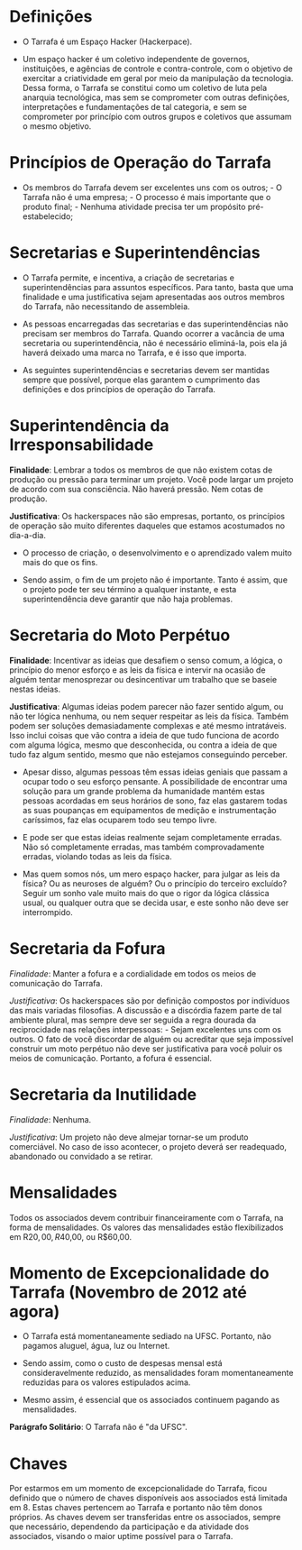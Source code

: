 # Definições

- O Tarrafa é um Espaço Hacker (Hackerpace).

- Um espaço hacker é um coletivo independente de governos, instituições, e
agências de controle e contra-controle, com o objetivo de exercitar a
criatividade em geral por meio da manipulação da tecnologia. Dessa forma, o
Tarrafa se constitui como um coletivo de luta pela anarquia tecnológica, mas sem
se comprometer com outras definições, interpretações e fundamentações de tal
categoria, e sem se comprometer por princípio com outros grupos e coletivos que
assumam o mesmo objetivo.

# Princípios de Operação do Tarrafa

- Os membros do Tarrafa devem ser excelentes uns com os outros; - O Tarrafa não
é uma empresa; - O processo é mais importante que o produto final; - Nenhuma
atividade precisa ter um propósito pré-estabelecido;

# Secretarias e Superintendências

- O Tarrafa permite, e incentiva, a criação de secretarias e superintendências
para assuntos específicos. Para tanto, basta que uma finalidade e uma
justificativa sejam apresentadas aos outros membros do Tarrafa, não necessitando
de assembleia.

- As pessoas encarregadas das secretarias e das superintendências não precisam
ser membros do Tarrafa. Quando ocorrer a vacância de uma secretaria ou
superintendência, não é necessário eliminá-la, pois ela já haverá deixado uma
marca no Tarrafa, e é isso que importa.

- As seguintes superintendências e secretarias devem ser mantidas sempre que
possível, porque elas garantem o cumprimento das definições e dos princípios de
operação do Tarrafa.

# Superintendência da Irresponsabilidade

__Finalidade__: Lembrar a todos os membros de que não existem cotas de produção
ou pressão para terminar um projeto. Você pode largar um projeto de acordo com
sua consciência. Não haverá pressão. Nem cotas de produção.

__Justificativa__: Os hackerspaces não são empresas, portanto, os princípios de
operação são muito diferentes daqueles que estamos acostumados no dia-a-dia.

- O processo de criação, o desenvolvimento e o aprendizado valem muito mais do
que os fins.

- Sendo assim, o fim de um projeto não é importante. Tanto é assim, que o
projeto pode ter seu término a qualquer instante, e esta superintendência deve
garantir que não haja problemas.


# Secretaria do Moto Perpétuo

__Finalidade__: Incentivar as ideias que desafiem o senso comum, a lógica, o
princípio do menor esforço e as leis da física e intervir na ocasião de alguém
tentar menosprezar ou desincentivar um trabalho que se baseie nestas ideias.

__Justificativa__: Algumas ideias podem parecer não fazer sentido algum, ou não
ter lógica nenhuma, ou nem sequer respeitar as leis da física. Também podem ser
soluções demasiadamente complexas e até mesmo intratáveis. Isso inclui coisas
que vão contra a ideia de que tudo funciona de acordo com alguma lógica, mesmo
que desconhecida, ou contra a ideia de que tudo faz algum sentido, mesmo que não
estejamos conseguindo perceber.

- Apesar disso, algumas pessoas têm essas ideias geniais que passam a ocupar
todo o seu esforço pensante. A possibilidade de encontrar uma solução para um
grande problema da humanidade mantém estas pessoas acordadas em seus horários de
sono, faz elas gastarem todas as suas poupanças em equipamentos de medição e
instrumentação caríssimos, faz elas ocuparem todo seu tempo livre.

- E pode ser que estas ideias realmente sejam completamente erradas. Não só
completamente erradas, mas também comprovadamente erradas, violando todas as
leis da física.

- Mas quem somos nós, um mero espaço hacker, para julgar as leis da física? Ou
as neuroses de alguém? Ou o princípio do terceiro excluído? Seguir um sonho vale
muito mais do que o rigor da lógica clássica usual, ou qualquer outra que se
decida usar, e este sonho não deve ser interrompido.

# Secretaria da Fofura

_Finalidade_: Manter a fofura e a cordialidade em todos os meios de comunicação
do Tarrafa.

_Justificativa_: Os hackerspaces são por definição compostos por indivíduos das
mais variadas filosofias. A discussão e a discórdia fazem parte de tal ambiente
plural, mas sempre deve ser seguida a regra dourada da reciprocidade nas
relações interpessoas: - Sejam excelentes uns com os outros. O fato de você
discordar de alguém ou acreditar que seja impossível construir um moto perpétuo
não deve ser justificativa para você poluir os meios de comunicação. Portanto, a
fofura é essencial.

# Secretaria da Inutilidade

_Finalidade_: Nenhuma.

_Justificativa_: Um projeto não deve almejar tornar-se um produto comerciável.
No caso de isso acontecer, o projeto deverá ser readequado, abandonado ou
convidado a se retirar.

# Mensalidades

Todos os associados devem contribuir financeiramente com o Tarrafa, na forma de
mensalidades. Os valores das mensalidades estão flexibilizados em R$20,00,
R$40,00, ou R$60,00.

# Momento de Excepcionalidade do Tarrafa (Novembro de 2012 até agora)

- O Tarrafa está momentaneamente sediado na UFSC. Portanto, não pagamos aluguel,
água, luz ou Internet.

- Sendo assim, como o custo de despesas mensal está consideravelmente reduzido,
as mensalidades foram momentaneamente reduzidas para os valores estipulados
acima.

- Mesmo assim, é essencial que os associados continuem pagando as mensalidades.

__Parágrafo Solitário__: O Tarrafa não é "da UFSC".

# Chaves

Por estarmos em um momento de excepcionalidade do Tarrafa, ficou definido que o
número de chaves disponíveis aos associados está limitada em 8. Estas chaves
pertencem ao Tarrafa e portanto não têm donos próprios. As chaves devem ser
transferidas entre os associados, sempre que necessário, dependendo da
participação e da atividade dos associados, visando o maior uptime possível para
o Tarrafa.
